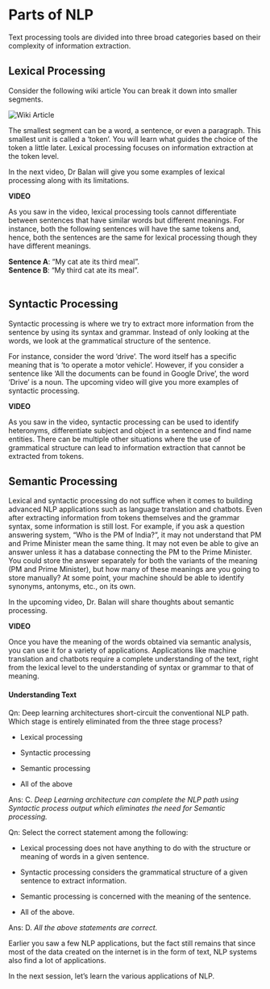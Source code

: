 # Parts of NLP

Text processing tools are divided into three broad categories based on their complexity of information extraction. 

## Lexical Processing

Consider the following wiki article You can break it down into smaller segments. 

![Wiki Article](https://i.ibb.co/MP9GDtQ/Wiki-Article.png)

The smallest segment can be a word, a sentence, or even a paragraph. This smallest unit is called a ‘token’. You will learn what guides the choice of the token a little later. Lexical processing focuses on information extraction at the token level. 

In the next video, Dr Balan will give you some examples of lexical processing along with its limitations. 

**VIDEO**

As you saw in the video, lexical processing tools cannot differentiate between sentences that have similar words but different meanings. For instance, both the following sentences will have the same tokens and, hence, both the sentences are the same for lexical processing though they have different meanings.

**Sentence A**: “My cat ate its third meal”.  
**Sentence B**: “My third cat ate its meal”.  
 

## Syntactic Processing

Syntactic processing is where we try to extract more information from the sentence by using its syntax and grammar. Instead of only looking at the words, we look at the grammatical structure of the sentence. 

For instance, consider the word ‘drive’. The word itself has a specific meaning that is ‘to operate a motor vehicle’. However, if you consider a sentence like ‘All the documents can be found in Google Drive’, the word ‘Drive’ is a noun. The upcoming video will give you more examples of syntactic processing. 

**VIDEO**

As you saw in the video, syntactic processing can be used to identify heteronyms, differentiate subject and object in a sentence and find name entities. There can be multiple other situations where the use of grammatical structure can lead to information extraction that cannot be extracted from tokens. 

## Semantic Processing

Lexical and syntactic processing do not suffice when it comes to building advanced NLP applications such as language translation and chatbots. Even after extracting information from tokens themselves and the grammar syntax, some information is still lost. For example, if you ask a question answering system, “Who is the PM of India?”, it may not understand that PM and Prime Minister mean the same thing. It may not even be able to give an answer unless it has a database connecting the PM to the Prime Minister. You could store the answer separately for both the variants of the meaning (PM and Prime Minister), but how many of these meanings are you going to store manually? At some point, your machine should be able to identify synonyms, antonyms, etc., on its own.

In the upcoming video, Dr. Balan will share thoughts about semantic processing. 

**VIDEO**

Once you have the meaning of the words obtained via semantic analysis, you can use it for a variety of applications. Applications like machine translation and chatbots require a complete understanding of the text, right from the lexical level to the understanding of syntax or grammar to that of meaning. 

#### Understanding Text

Qn: Deep learning architectures short-circuit the conventional NLP path. Which stage is entirely eliminated from the three stage process?

- Lexical processing

- Syntactic processing

- Semantic processing

- All of the above

Ans: C. *Deep Learning architecture can complete the NLP path using Syntactic process output which eliminates the need for Semantic processing.*

Qn: Select the correct statement among the following:

- Lexical processing does not have anything to do with the structure or meaning of words in a given sentence.

- Syntactic processing considers the grammatical structure of a given sentence to extract information.

- Semantic processing is concerned with the meaning of the sentence.

- All of the above.

Ans: D. *All the above statements are correct.*

Earlier you saw a few NLP applications, but the fact still remains that since most of the data created on the internet is in the form of text, NLP systems also find a lot of applications.

In the next session, let’s learn the various applications of NLP.